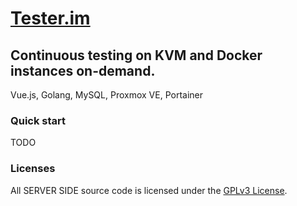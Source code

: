 # [Tester.im](http://tester.im)
## Continuous testing on KVM and Docker instances on-demand.

Vue.js, Golang, MySQL, Proxmox VE, Portainer

### Quick start
TODO

### Licenses

All SERVER SIDE source code is licensed under the [GPLv3 License](LICENSE).
